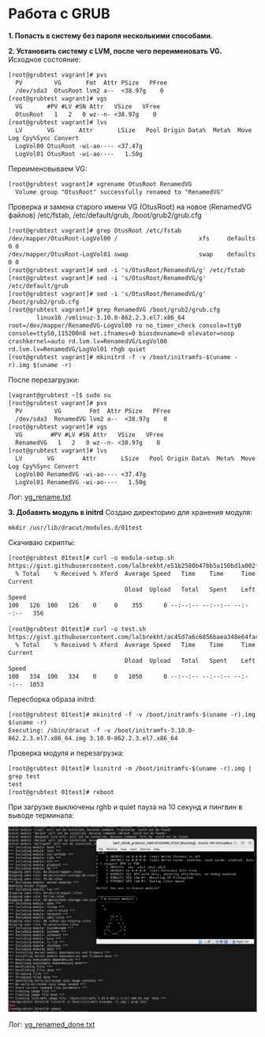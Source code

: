 Работа с  GRUB
===============
 
**1. Попасть в систему без пароля несколькими способами.**



**2. Установить систему с LVM, после чего переименовать VG.**
Исходное состояние:
```
[root@grubtest vagrant]# pvs
  PV         VG       Fmt  Attr PSize   PFree
  /dev/sda3  OtusRoot lvm2 a--  <38.97g    0 
[root@grubtest vagrant]# vgs
  VG       #PV #LV #SN Attr   VSize   VFree
  OtusRoot   1   2   0 wz--n- <38.97g    0 
[root@grubtest vagrant]# lvs
  LV       VG       Attr       LSize   Pool Origin Data%  Meta%  Move Log Cpy%Sync Convert
  LogVol00 OtusRoot -wi-ao---- <37.47g                                                    
  LogVol01 OtusRoot -wi-ao----   1.50g    
```
Переименовываем VG:
```                                                
[root@grubtest vagrant]# vgrename OtusRoot RenamedVG
  Volume group "OtusRoot" successfully renamed to "RenamedVG"
```
Проверка и замена старого имени VG (OtusRoot) на новое (RenamedVG файлов)  /etc/fstab, /etc/default/grub, /boot/grub2/grub.cfg
```  
[root@grubtest vagrant]# grep OtusRoot /etc/fstab
/dev/mapper/OtusRoot-LogVol00 /                       xfs     defaults        0 0
/dev/mapper/OtusRoot-LogVol01 swap                    swap    defaults        0 0
[root@grubtest vagrant]# sed -i 's/OtusRoot/RenamedVG/g' /etc/fstab
[root@grubtest vagrant]# sed -i 's/OtusRoot/RenamedVG/g' /etc/default/grub
[root@grubtest vagrant]# sed -i 's/OtusRoot/RenamedVG/g' /boot/grub2/grub.cfg
[root@grubtest vagrant]# grep RenamedVG /boot/grub2/grub.cfg
        linux16 /vmlinuz-3.10.0-862.2.3.el7.x86_64 root=/dev/mapper/RenamedVG-LogVol00 ro no_timer_check console=tty0 console=ttyS0,115200n8 net.ifnames=0 biosdevname=0 elevator=noop crashkernel=auto rd.lvm.lv=RenamedVG/LogVol00 rd.lvm.lv=RenamedVG/LogVol01 rhgb quiet 
[root@grubtest vagrant]# mkinitrd -f -v /boot/initramfs-$(uname -r).img $(uname -r)
```
После перезагрузки:
```
[vagrant@grubtest ~]$ sudo su
[root@grubtest vagrant]# pvs
  PV         VG        Fmt  Attr PSize   PFree
  /dev/sda3  RenamedVG lvm2 a--  <38.97g    0 
[root@grubtest vagrant]# vgs
  VG        #PV #LV #SN Attr   VSize   VFree
  RenamedVG   1   2   0 wz--n- <38.97g    0 
[root@grubtest vagrant]# lvs
  LV       VG        Attr       LSize   Pool Origin Data%  Meta%  Move Log Cpy%Sync Convert
  LogVol00 RenamedVG -wi-ao---- <37.47g                                                    
  LogVol01 RenamedVG -wi-ao----   1.50g        
```
Лог:
[vg_rename.txt](vg_rename.txt)



**3. Добавить модуль в initrd**
Создаю директорию для хранения модуля:
```
mkdir /usr/lib/dracut/modules.d/01test

```
Скачиваю скрипты:
```
[root@grubtest 01test]# curl -o module-setup.sh https://gist.githubusercontent.com/lalbrekht/e51b2580b47bb5a150bd1a002f16ae85/raw/80060b7b300e193c187bbcda4d8fdf0e1c066af9/gistfile1.txt
  % Total    % Received % Xferd  Average Speed   Time    Time     Time  Current
                                 Dload  Upload   Total   Spent    Left  Speed
100   126  100   126    0     0    355      0 --:--:-- --:--:-- --:--:--   356

[root@grubtest 01test]# curl -o test.sh https://gist.githubusercontent.com/lalbrekht/ac45d7a6c6856baea348e64fac43faf0/raw/69598efd5c603df310097b52019dc979e2cb342d/gistfile1.txt
  % Total    % Received % Xferd  Average Speed   Time    Time     Time  Current
                                 Dload  Upload   Total   Spent    Left  Speed
100   334  100   334    0     0   1050      0 --:--:-- --:--:-- --:--:--  1053

```
Пересборка образа initrd:
```
[root@grubtest 01test]# mkinitrd -f -v /boot/initramfs-$(uname -r).img $(uname -r)
Executing: /sbin/dracut -f -v /boot/initramfs-3.10.0-862.2.3.el7.x86_64.img 3.10.0-862.2.3.el7.x86_64
```
Проверка модуля и перезагрузка:
```
[root@grubtest 01test]# lsinitrd -m /boot/initramfs-$(uname -r).img | grep test
test
[root@grubtest 01test]# reboot
```
При загрузке выключены rghb и quiet пауза на 10 секунд и пингвин в выводе терминала:

![penguin](penguin.png)

Лог:
[vg_renamed_done.txt](vg_renamed_done.txt)
